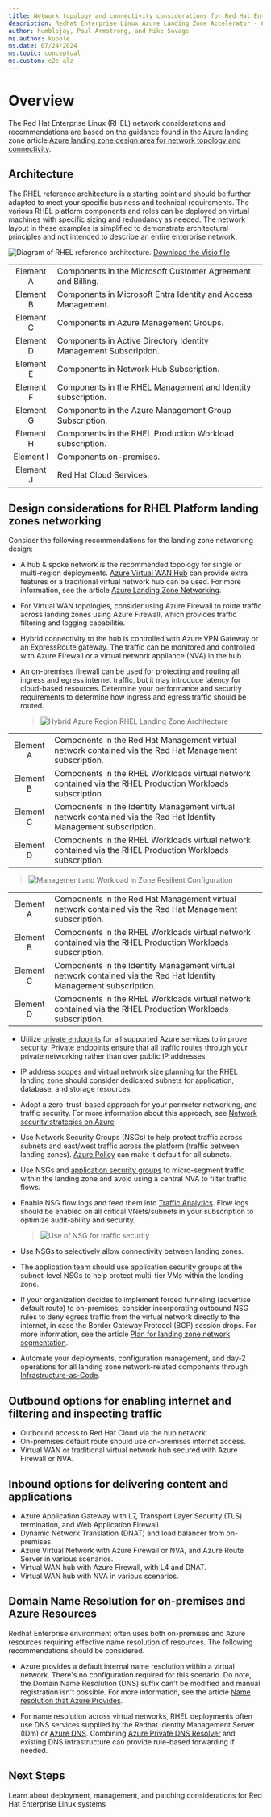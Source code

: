 ```yaml
---
title: Network topology and connectivity considerations for Red Hat Enterprise Linux
description: Redhat Enterprise Linux Azure Landing Zone Accelerator - Guidance and considerations on Network Topology & Connectivity
author: humblejay, Paul Armstrong, and Mike Savage
ms.author: kupole
ms.date: 07/24/2024
ms.topic: conceptual
ms.custom: e2e-alz
---
```


# Overview

The Red Hat Enterprise Linux (RHEL) network considerations and recommendations are based on the guidance found in the Azure landing zone article [Azure landing zone design area for network topology and connectivity](/azure/cloud-adoption-framework/ready/landing-zone/design-area/network-topology-and-connectivity).

## Architecture

The RHEL reference architecture is a starting point and should be further adapted to meet your specific business and technical requirements. The various RHEL platform components and roles can be deployed on virtual machines with specific sizing and redundancy as needed. The network layout in these examples is simplified to demonstrate architectural principles and not intended to describe an entire enterprise network.

![Diagram of RHEL reference architecture.](images/rhel-landing-zone-architecture.png)
[Download the Visio file](azure-landing-zone-rhel-full-view.vsdx)

|               |                                 |
|:-------------:|:--------------------------------|
| Element A | Components in the Microsoft Customer Agreement and Billing. |
| Element B | Components in Microsoft Entra Identity and Access Management. |
| Element C | Components in Azure Management Groups. |
| Element D | Components in Active Directory Identity Management Subscription. |  
| Element E | Components in Network Hub Subscription. |
| Element F | Components in the RHEL Management and Identity subscription. |
| Element G | Components in the Azure Management Group Subscription. |
| Element H | Components in the RHEL Production Workload subscription. |  
| Element I | Components on-premises. |
| Element J | Red Hat Cloud Services. |

## Design considerations for RHEL Platform landing zones networking

Consider the following recommendations for the landing zone networking design:

- A hub & spoke network is the recommended topology for single or multi-region deployments. [Azure Virtual WAN Hub](/azure/virtual-wan/virtual-wan-about) can provide extra features or a traditional virtual network hub can be used. For more information, see the article [Azure Landing Zone Networking](/azure/cloud-adoption-framework/ready/landing-zone/design-area/network-topology-and-connectivity).

- For Virtual WAN topologies, consider using Azure Firewall to route traffic across landing zones using Azure Firewall, which provides traffic filtering and logging capabilitie.

- Hybrid connectivity to the hub is controlled with Azure VPN Gateway or an ExpressRoute gateway. The traffic can be monitored and controlled with Azure Firewall or a virtual network appliance (NVA) in the hub.

- An on-premises firewall can be used for protecting and routing all ingress and egress internet traffic, but it may introduce latency for cloud-based resources. Determine your performance and security requirements to determine how ingress and egress traffic should be routed.

  >![Hybrid Azure Region RHEL Landing Zone Architecture](images/hybrid-regional-rhel-platform-landing-zone-network.png)

|               |                                 |
|:-------------:|:--------------------------------|
| Element A | Components in the Red Hat Management virtual network contained via the Red Hat Management subscription. |
| Element B | Components in the RHEL Workloads virtual network contained via the RHEL Production Workloads subscription. |
| Element C | Components in the Identity Management virtual network contained via the Red Hat Identity Management subscription. |
| Element D | Components in the RHEL Workloads virtual network contained via the RHEL Production Workloads subscription. |
  
  >![Management and Workload in Zone Resilient Configuration](images/simplified-rhel-networking.png)

|               |                                 |
|:-------------:|:--------------------------------|
| Element A | Components in the Red Hat Management virtual network contained via the Red Hat Management subscription. |
| Element B | Components in the RHEL Workloads virtual network contained via the RHEL Production Workloads subscription. |
| Element C | Components in the Identity Management virtual network contained via the Red Hat Identity Management subscription. |
| Element D | Components in the RHEL Workloads virtual network contained via the RHEL Production Workloads subscription. |

- Utilize [private endpoints](/azure/private-link/private-endpoint-overview) for all supported Azure services to improve security. Private endpoints ensure that all traffic routes through your private networking rather than over public IP addresses.

- IP address scopes and virtual network size planning for the RHEL landing zone should consider dedicated subnets for application, database, and storage resources.
  
- Adopt a zero-trust-based approach for your perimeter networking, and traffic security. For more information about this approach, see [Network security strategies on Azure](/azure/well-architected/security/networking)

- Use Network Security Groups (NSGs) to help protect traffic across subnets and east/west traffic across the platform (traffic between landing zones). [Azure Policy](/azure/networking/policy-reference) can make it default for all subnets.

- Use NSGs and [application security groups](/azure/virtual-network/application-security-groups) to micro-segment traffic within the landing zone and avoid using a central NVA to filter traffic flows.

- Enable NSG flow logs and feed them into [Traffic Analytics](/azure/network-watcher/traffic-analytics). Flow logs should be enabled on all critical VNets/subnets in your subscription to optimize audit-ability and security.

  >![Use of NSG for traffic security](images/nsg-segmentation.png)

- Use NSGs to selectively allow connectivity between landing zones.

- The application team should use application security groups at the subnet-level NSGs to help protect multi-tier VMs within the landing zone.

- If your organization decides to implement forced tunneling (advertise default route) to on-premises, consider incorporating outbound NSG rules to deny egress traffic from the virtual network directly to the internet, in case the Border Gateway Protocol (BGP) session drops. For more information, see the article [Plan for landing zone network segmentation](/azure/cloud-adoption-framework/ready/azure-best-practices/plan-for-landing-zone-network-segmentation).

- Automate your deployments, configuration management, and day-2 operations for all landing zone network-related components through [Infrastructure-as-Code](/azure/well-architected/operational-excellence/infrastructure-as-code-design).

## Outbound options for enabling internet and filtering and inspecting traffic

- Outbound access to Red Hat Cloud via the hub network.
- On-premises default route should use on-premises internet access.
- Virtual WAN or traditional virtual network hub secured with Azure Firewall or NVA.

## Inbound options for delivering content and applications

- Azure Application Gateway with L7, Transport Layer Security (TLS) termination, and Web Application Firewall.
- Dynamic Network Translation (DNAT) and load balancer from on-premises.
- Azure Virtual Network  with Azure Firewall or NVA, and Azure Route Server in various scenarios.
- Virtual WAN hub with Azure Firewall, with L4 and DNAT.
- Virtual WAN hub with NVA in various scenarios.

## Domain Name Resolution for on-premises and Azure Resources

Redhat Enterprise environment often uses both on-premises and Azure resources requiring effective name resolution of resources. The following recommendations should be considered.

- Azure provides a default internal name resolution within a virtual network. There's no configuration required for this scenario. Do note, the Domain Name Resolution (DNS) suffix can't be modified and manual registration isn't possible. For more information, see the article [Name resolution that Azure Provides](/azure/virtual-machines/linux/azure-dns?tabs=ubuntu#name-resolution-that-azure-provides).

- For name resolution across virtual networks, RHEL deployments often use DNS services supplied by the Redhat Identity Management Server (IDm) or [Azure DNS](/azure/dns/dns-overview). Combining [Azure Private DNS Resolver](/azure/dns/dns-private-resolver-overview) and existing DNS infrastructure can provide rule-based forwarding if needed.

## Next Steps

Learn about deployment, management, and patching considerations for Red Hat Enterprise Linux systems
